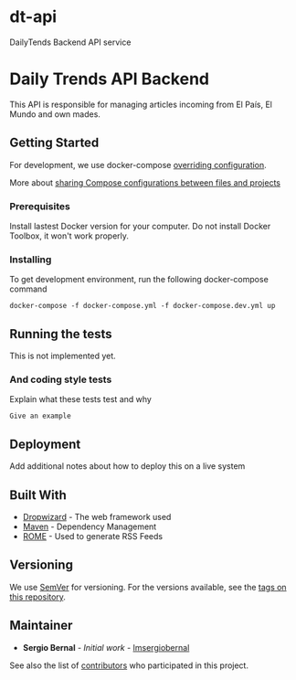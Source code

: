 # dt-api
DailyTends Backend API service

# Daily Trends API Backend

This API is responsible for managing articles incoming from El País, El Mundo and own mades.

## Getting Started

For development, we use docker-compose [overriding configuration](https://docs.docker.com/compose/extends/#adding-and-overriding-configuration).

More about [sharing Compose configurations between files and projects](https://docs.docker.com/compose/extends/)
### Prerequisites

Install lastest Docker version for your computer. Do not install Docker Toolbox, it won't work properly.

### Installing

To get development environment, run the following docker-compose command

```
docker-compose -f docker-compose.yml -f docker-compose.dev.yml up
```

## Running the tests

This is not implemented yet.


### And coding style tests

Explain what these tests test and why

```
Give an example
```

## Deployment

Add additional notes about how to deploy this on a live system

## Built With

* [Dropwizard](http://www.dropwizard.io/1.0.2/docs/) - The web framework used
* [Maven](https://maven.apache.org/) - Dependency Management
* [ROME](https://rometools.github.io/rome/) - Used to generate RSS Feeds

## Versioning

We use [SemVer](http://semver.org/) for versioning. For the versions available, see the [tags on this repository](https://github.com/your/project/tags). 

## Maintainer

* **Sergio Bernal** - *Initial work* - [Imsergiobernal](https://github.com/imsergiobernal)

See also the list of [contributors](https://github.com/your/project/contributors) who participated in this project.
